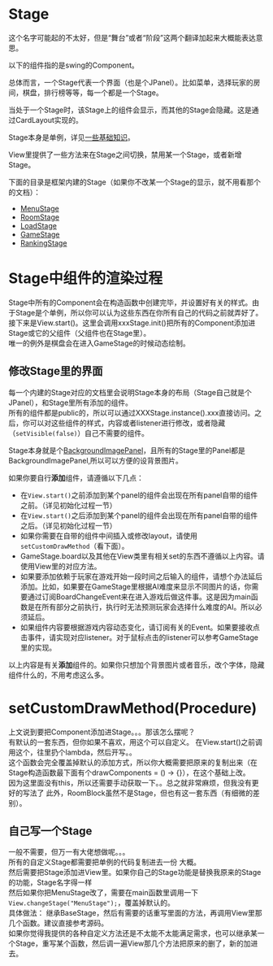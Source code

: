 # Stage

这个名字可能起的不太好，但是“舞台”或者“阶段”这两个翻译加起来大概能表达意思。

以下的组件指的是swing的Component。

总体而言，一个Stage代表一个界面（也是个JPanel）。比如菜单，选择玩家的房间，棋盘，排行榜等等，每一个都是一个Stage。

当处于一个Stage时，该Stage上的组件会显示，而其他的Stage会隐藏。这是通过CardLayout实现的。

Stage本身是单例，详见[一些基础知识](../engine/Basic-Requirements.md)。

View里提供了一些方法来在Stage之间切换，禁用某一个Stage，或者新增Stage。

下面的目录是框架内建的Stage（如果你不改某一个Stage的显示，就不用看那个的文档）：

- [MenuStage](MenuStage.md)
- [RoomStage](RoomStage.md)
- [LoadStage](LoadStage.md)
- [GameStage](GameStage.md)
- [RankingStage](RankingStage.md)

# Stage中组件的渲染过程
Stage中所有的Component会在构造函数中创建完毕，并设置好有关的样式。由于Stage是个单例，所以你可以认为这些东西在你所有自己的代码之前就弄好了。  
接下来是View.start()。这里会调用xxxStage.init()把所有的Component添加进Stage或它的父组件（父组件也在Stage里）。  
唯一的例外是棋盘会在进入GameStage的时候动态绘制。

## 修改Stage里的界面

每一个内建的Stage对应的文档里会说明Stage本身的布局（Stage自己就是个JPanel），和Stage里所有添加的组件。  
所有的组件都是public的，所以可以通过XXXStage.instance().xxx直接访问。之后，你可以对这些组件的样式，内容或者listener进行修改，或者隐藏（`setVisible(false)`）自己不需要的组件。

Stage本身就是个[BackgroundImagePanel](Misc.md)，且所有的Stage里的Panel都是BackgroundImagePanel,所以可以方便的设背景图片。

如果你要自行**添加**组件，请遵循以下几点：
- 在`View.start()`之前添加到某个panel的组件会出现在所有panel自带的组件之前。（详见初始化过程一节）
- 在`View.start()`之后添加到某个panel的组件会出现在所有panel自带的组件之后。（详见初始化过程一节）
- 如果你需要在自带的组件中间插入或修改layout，请使用`setCustomDrawMethod`（看下面）。
- GameStage.board以及其他在View类里有相关set的东西不遵循以上内容。请使用View里的对应方法。
- 如果要添加依赖于玩家在游戏开始一段时间之后输入的组件，请想个办法延后添加。比如，如果要在GameStage里根据AI难度来显示不同图片的话，你需要通过订阅BoardChangeEvent来在进入游戏后做这件事。这是因为main函数是在所有部分之前执行，执行时无法预测玩家会选择什么难度的AI。所以必须延后。
- 如果组件内容要根据游戏内容动态变化，请订阅有关的Event。如果要接收点击事件，请实现对应listener。对于鼠标点击的listener可以参考GameStage里的实现。

以上内容是有关**添加**组件的。如果你只想加个背景图片或者音乐，改个字体，隐藏组件什么的，不用考虑这么多。

# setCustomDrawMethod(Procedure)
上文说到要把Component添加进Stage。。。那该怎么摆呢？  
有默认的一套东西，但你如果不喜欢，用这个可以自定义。
在View.start()之前调用这个，往里扔个lambda，然后开写。。  
这个函数会完全覆盖掉默认的添加方式，所以你大概需要把原来的复制出来（在Stage构造函数最下面有个drawComponents = () -> {}），在这个基础上改。  
因为这里面没有this，所以还需要手动获取一下。。总之就非常麻烦，但我没有更好的写法了
此外，RoomBlock虽然不是Stage，但也有这一套东西（有细微的差别）。

## 自己写一个Stage

一般不需要，但万一有大佬想做呢。。。  
所有的自定义Stage都需要把单例的代码复制进去一份 大概。  
然后需要把Stage添加进View里。如果你自己的Stage功能是替换我原来的Stage的功能，Stage名字得一样  
然后如果你把MenuStage改了，需要在main函数里调用一下`View.changeStage("MenuStage");`，覆盖掉默认的。  
具体做法：
继承BaseStage，然后有需要的话重写里面的方法，再调用View里那几个函数。建议直接参考源码。  
如果你觉得我提供的各种自定义方法还是不太能不太能满足需求，也可以继承某一个Stage，重写某个函数，然后调一遍View那几个方法把原来的删了，新的加进去。